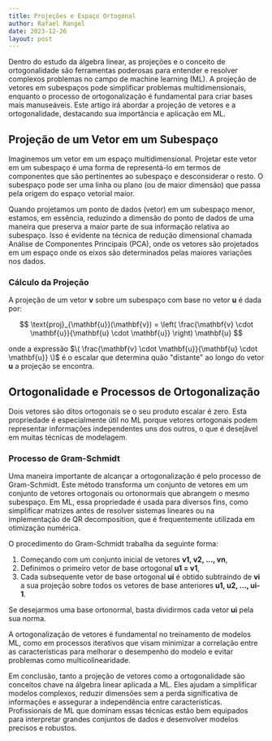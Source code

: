 ```yaml
---
title: Projeções e Espaço Ortogonal
author: Rafael Rangel
date: 2023-12-26
layout: post
---
```


Dentro do estudo da álgebra linear, as projeções e o conceito de ortogonalidade são ferramentas poderosas para entender e resolver complexos problemas no campo de machine learning (ML). A projeção de vetores em subespaços pode simplificar problemas multidimensionais, enquanto o processo de ortogonalização é fundamental para criar bases mais manuseáveis. Este artigo irá abordar a projeção de vetores e a ortogonalidade, destacando sua importância e aplicação em ML.

## Projeção de um Vetor em um Subespaço

Imaginemos um vetor em um espaço multidimensional. Projetar este vetor em um subespaço é uma forma de representá-lo em termos de componentes que são pertinentes ao subespaço e desconsiderar o resto. O subespaço pode ser uma linha ou plano (ou de maior dimensão) que passa pela origem do espaço vetorial maior.

Quando projetamos um ponto de dados (vetor) em um subespaço menor, estamos, em essência, reduzindo a dimensão do ponto de dados de uma maneira que preserva a maior parte de sua informação relativa ao subespaço. Isso é evidente na técnica de redução dimensional chamada Análise de Componentes Principais (PCA), onde os vetores são projetados em um espaço onde os eixos são determinados pelas maiores variações nos dados.

### Cálculo da Projeção

A projeção de um vetor **v** sobre um subespaço com base no vetor **u** é dada por:

$$
\text{proj}_{\mathbf{u}}(\mathbf{v}) = \left( \frac{\mathbf{v} \cdot \mathbf{u}}{\mathbf{u} \cdot \mathbf{u}} \right) \mathbf{u}
$$

onde a expressão $\( \frac{\mathbf{v} \cdot \mathbf{u}}{\mathbf{u} \cdot \mathbf{u}} \)$ é o escalar que determina quão "distante" ao longo do vetor **u** a projeção se encontra.

## Ortogonalidade e Processos de Ortogonalização

Dois vetores são ditos ortogonais se o seu produto escalar é zero. Esta propriedade é especialmente útil no ML porque vetores ortogonais podem representar informações independentes uns dos outros, o que é desejável em muitas técnicas de modelagem.

### Processo de Gram-Schmidt

Uma maneira importante de alcançar a ortogonalização é pelo processo de Gram-Schmidt. Este método transforma um conjunto de vetores em um conjunto de vetores ortogonais ou ortonormais que abrangem o mesmo subespaço. Em ML, essa propriedade é usada para diversos fins, como simplificar matrizes antes de resolver sistemas lineares ou na implementação de QR decomposition, que é frequentemente utilizada em otimização numérica.

O procedimento do Gram-Schmidt trabalha da seguinte forma:
1. Começando com um conjunto inicial de vetores **v1, v2, ..., vn**,
2. Definimos o primeiro vetor de base ortogonal **u1 = v1**,
3. Cada subsequente vetor de base ortogonal **ui** é obtido subtraindo de **vi** a sua projeção sobre todos os vetores de base anteriores **u1, u2, ..., ui-1**.

Se desejarmos uma base ortonormal, basta dividirmos cada vetor **ui** pela sua norma.

A ortogonalização de vetores é fundamental no treinamento de modelos ML, como em processos iterativos que visam minimizar a correlação entre as características para melhorar o desempenho do modelo e evitar problemas como multicolinearidade.

Em conclusão, tanto a projeção de vetores como a ortogonalidade são conceitos chave na álgebra linear aplicada a ML. Eles ajudam a simplificar modelos complexos, reduzir dimensões sem a perda significativa de informações e assegurar a independência entre características. Profissionais de ML que dominam essas técnicas estão bem equipados para interpretar grandes conjuntos de dados e desenvolver modelos precisos e robustos.